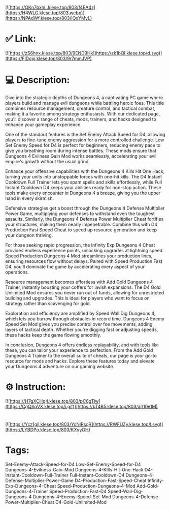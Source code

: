 [![https://QKn7bxhL.klese.top/803/f4EA4z](https://H4WLG.klese.top/803.webp)](https://NPAdWf.klese.top/803/iQxYMyL)
# ✅ Link:
[![https://zS6hnx.klese.top/803/9END9Hk](https://zk1bQI.klese.top/d.svg)](https://FlDcpj.klese.top/803/9r7mmJVP)
# 💻 Description:
Dive into the strategic depths of Dungeons 4, a captivating PC game where players build and manage evil dungeons while battling heroic foes. This title combines resource management, creature control, and tactical combat, making it a favorite among strategy enthusiasts. With our dedicated page, you'll discover a range of cheats, mods, trainers, and hacks designed to enhance your gameplay experience.



One of the standout features is the Set Enemy Attack Speed for D4, allowing players to fine-tune enemy aggression for a more controlled challenge. Low Set Enemy Speed for D4 is perfect for beginners, reducing enemy pace to give you breathing room during intense battles. These mods ensure that Dungeons 4 Evilness Gain Mod works seamlessly, accelerating your evil empire's growth without the usual grind.



Enhance your offensive capabilities with the Dungeons 4 Kills Hit One Hack, turning your units into unstoppable forces with one-hit kills. The D4 Instant Cooldown Full Trainer lets you spam spells and skills effortlessly, while Full Instant Cooldown D4 keeps your abilities ready for non-stop action. These tools make every encounter in Dungeons 4 a breeze, giving you the upper hand in every skirmish.



Defensive strategies get a boost through the Dungeons 4 Defense Multiplier Power Game, multiplying your defenses to withstand even the toughest assaults. Similarly, the Dungeons 4 Defense Power Multiplier Cheat fortifies your structures, making them nearly impenetrable. Combine this with D4 Production Fast Speed Cheat to speed up resource generation and keep your dungeon thriving.



For those seeking rapid progression, the Infinity Exp Dungeons 4 Cheat provides endless experience points, unlocking upgrades at lightning speed. Speed Production Dungeons 4 Mod streamlines your production lines, ensuring resources flow without delays. Paired with Speed Production Fast D4, you'll dominate the game by accelerating every aspect of your operations.



Resource management becomes effortless with Add Gold Dungeons 4 Trainer, instantly boosting your coffers for lavish expansions. The D4 Gold Unlimited Mod ensures you never run out of funds, allowing for unrestricted building and upgrades. This is ideal for players who want to focus on strategy rather than scavenging for gold.



Exploration and efficiency are amplified by Speed Wall Dig Dungeons 4, which lets you burrow through obstacles in record time. Dungeons 4 Enemy Speed Set Mod gives you precise control over foe movements, adding layers of tactical depth. Whether you're digging fast or adjusting speeds, these hacks keep the game flowing smoothly.



In conclusion, Dungeons 4 offers endless replayability, and with tools like these, you can tailor your experience to perfection. From the Add Gold Dungeons 4 Trainer to the overall suite of cheats, our page is your go-to resource for mods and hacks. Explore these features today and elevate your Dungeons 4 adventure on our gaming website.

# ⚙️ Instruction:
[![https://H7gXCHq4.klese.top/803/pC6gTiw](https://CgQSqVX.klese.top/i.gif)](https://bT4B5.klese.top/803/arl10e1M)
#
[![https://Ycz1gjl.klese.top/803/YcNlRsqR](https://RWFUZy.klese.top/l.svg)](https://LYBDPo.klese.top/803/KXvyOH)
# Tags:
Set-Enemy-Attack-Speed-for-D4 Low-Set-Enemy-Speed-for-D4 Dungeons-4-Evilness-Gain-Mod Dungeons-4-Kills-Hit-One-Hack D4-Instant-Cooldown-Full-Trainer Full-Instant-Cooldown-D4 Dungeons-4-Defense-Multiplier-Power-Game D4-Production-Fast-Speed-Cheat Infinity-Exp-Dungeons-4-Cheat Speed-Production-Dungeons-4-Mod Add-Gold-Dungeons-4-Trainer Speed-Production-Fast-D4 Speed-Wall-Dig-Dungeons-4 Dungeons-4-Enemy-Speed-Set-Mod Dungeons-4-Defense-Power-Multiplier-Cheat D4-Gold-Unlimited-Mod






